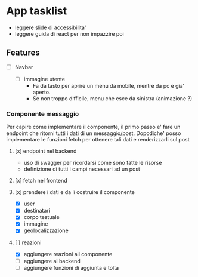 # App tasklist

- leggere slide di accessibilita'
- leggere guida di react per non impazzire poi

## Features

- [ ] Navbar

  - [ ] immagine utente
    - Fa da tasto per aprire un menu da mobile, mentre da pc e gia' aperto.
    - Se non troppo difficile, menu che esce da sinistra (animazione ?)

### Componente messaggio

Per capire come implementare il componente, il primo passo e' fare un endpoint che ritorni tutti i dati di un messaggio/post. Dopodiche' posso implementare le funzioni fetch per ottenere tali dati e renderizzarli sul post

1. [x] endpoint nel backend

   - uso di swagger per ricordarsi come sono fatte le risorse
   - definizione di tutti i campi necessari ad un post

2. [x] fetch nel frontend

3. [x] prendere i dati e da li costruire il componente

   - [x] user
   - [x] destinatari
   - [x] corpo testuale
   - [x] immagine
   - [x] geolocalizzazione

4. [ ] reazioni
   - [x] aggiungere reazioni all componente
   - [ ] aggiungere al backend
   - [ ] aggiungere funzioni di aggiunta e tolta
